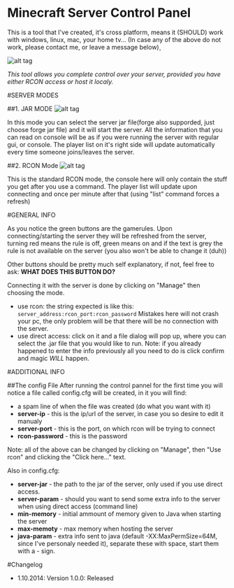 # Minecraft Server Control Panel
This is a tool that I've created, it's cross platform, means it (SHOULD) work with windows, linux, mac, your home tv...
(In case any of the above do not work, please contact me, or leave a message below)¸

![alt tag](http://i.imgur.com/ui2zDmj.png)

*This tool allows you complete control over your server, provided you have either RCON access or host it localy.*

#SERVER MODES

##1. JAR MODE
![alt tag](http://i.imgur.com/6qR7ohQ.png)

In this mode you can select the server jar file(forge also supporded, just choose forge jar file) and it will start the server.
All the information that you can read on console will be as if you were running the server with regular gui, or console.
The player list on it's right side will update automatically every time someone joins/leaves the server.

##2. RCON Mode
![alt tag](http://i.imgur.com/hAF28ST.png)

This is the standard RCON mode, the console here will only contain the stuff you get after you use a command. The player list will update upon connecting and once per minute after that (using "list" command forces a refresh)

#GENERAL INFO

As you notice the green buttons are the gamerules. Upon connecting/starting the server they will be refreshed from the server, turning red means the rule is off, green means on and if the text is grey the rule is not available on the server (you also won't be able to change it (duh))

Other buttons should be pretty much self explanatory, if not, feel free to ask: **WHAT DOES THIS BUTTON DO?**

Connecting it with the server is done by clicking on "Manage" then choosing the mode.
- use rcon: the string expected is like this: `server_address:rcon_port:rcon_password`
Mistakes here will not crash your pc, the only problem will be that there will be no connection with the server.
- use direct access: click on it and a file dialog will pop up, where you can select the .jar file that you would like to run.
Note: if you already happened to enter the info previously all you need to do is click confirm and magic *WILL* happen.

#ADDITIONAL INFO

##The config File
After running the control pannel for the first time you will notice a file called config.cfg will be created, in it you will find:
- a spam line of when the file was created (do what you want with it)
- **server-ip** - this is the ip/url of the server, in case you so desire to edit it manualy
- **server-port** - this is the port, on which rcon will be trying to connect
- **rcon-password** - this is the password

Note: all of the above can be changed by clicking on "Manage", then "Use rcon" and clicking the "Click here..." text.

Also in config.cfg:
- **server-jar** - the path to the jar of the server, only used if you use direct access.
- **server-param** - should you want to send some extra info to the server when using direct access (command line)
- **min-memory** - initial ammount of memory given to Java when starting the server
- **max-memoty** - max memory when hosting the server
- **java-param** - extra info sent to java (default -XX:MaxPermSize=64M, since I've personaly needed it), separate these with space, start them with a - sign.

#Changelog
- 1.10.2014:
  Version 1.0.0: Released
